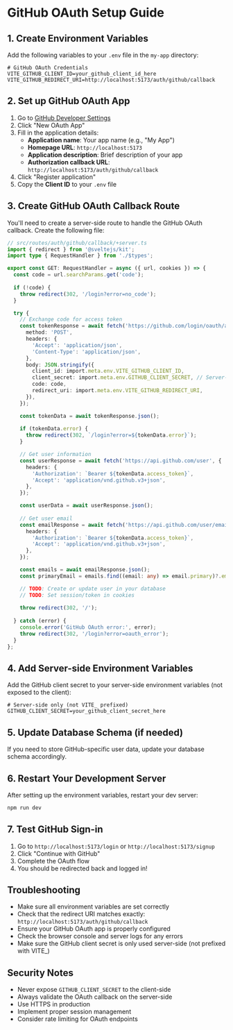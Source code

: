 # GitHub OAuth Setup Guide

## 1. Create Environment Variables

Add the following variables to your `.env` file in the `my-app` directory:

```env
# GitHub OAuth Credentials
VITE_GITHUB_CLIENT_ID=your_github_client_id_here
VITE_GITHUB_REDIRECT_URI=http://localhost:5173/auth/github/callback
```

## 2. Set up GitHub OAuth App

1. Go to [GitHub Developer Settings](https://github.com/settings/developers)
2. Click "New OAuth App"
3. Fill in the application details:
   - **Application name**: Your app name (e.g., "My App")
   - **Homepage URL**: `http://localhost:5173`
   - **Application description**: Brief description of your app
   - **Authorization callback URL**: `http://localhost:5173/auth/github/callback`
4. Click "Register application"
5. Copy the **Client ID** to your `.env` file

## 3. Create GitHub OAuth Callback Route

You'll need to create a server-side route to handle the GitHub OAuth callback. Create the following file:

```typescript
// src/routes/auth/github/callback/+server.ts
import { redirect } from '@sveltejs/kit';
import type { RequestHandler } from './$types';

export const GET: RequestHandler = async ({ url, cookies }) => {
  const code = url.searchParams.get('code');
  
  if (!code) {
    throw redirect(302, '/login?error=no_code');
  }

  try {
    // Exchange code for access token
    const tokenResponse = await fetch('https://github.com/login/oauth/access_token', {
      method: 'POST',
      headers: {
        'Accept': 'application/json',
        'Content-Type': 'application/json',
      },
      body: JSON.stringify({
        client_id: import.meta.env.VITE_GITHUB_CLIENT_ID,
        client_secret: import.meta.env.GITHUB_CLIENT_SECRET, // Server-side only
        code: code,
        redirect_uri: import.meta.env.VITE_GITHUB_REDIRECT_URI,
      }),
    });

    const tokenData = await tokenResponse.json();
    
    if (tokenData.error) {
      throw redirect(302, `/login?error=${tokenData.error}`);
    }

    // Get user information
    const userResponse = await fetch('https://api.github.com/user', {
      headers: {
        'Authorization': `Bearer ${tokenData.access_token}`,
        'Accept': 'application/vnd.github.v3+json',
      },
    });

    const userData = await userResponse.json();
    
    // Get user email
    const emailResponse = await fetch('https://api.github.com/user/emails', {
      headers: {
        'Authorization': `Bearer ${tokenData.access_token}`,
        'Accept': 'application/vnd.github.v3+json',
      },
    });

    const emails = await emailResponse.json();
    const primaryEmail = emails.find((email: any) => email.primary)?.email;

    // TODO: Create or update user in your database
    // TODO: Set session/token in cookies
    
    throw redirect(302, '/');
    
  } catch (error) {
    console.error('GitHub OAuth error:', error);
    throw redirect(302, '/login?error=oauth_error');
  }
};
```

## 4. Add Server-side Environment Variables

Add the GitHub client secret to your server-side environment variables (not exposed to the client):

```env
# Server-side only (not VITE_ prefixed)
GITHUB_CLIENT_SECRET=your_github_client_secret_here
```

## 5. Update Database Schema (if needed)

If you need to store GitHub-specific user data, update your database schema accordingly.

## 6. Restart Your Development Server

After setting up the environment variables, restart your dev server:

```bash
npm run dev
```

## 7. Test GitHub Sign-in

1. Go to `http://localhost:5173/login` or `http://localhost:5173/signup`
2. Click "Continue with GitHub"
3. Complete the OAuth flow
4. You should be redirected back and logged in!

## Troubleshooting

- Make sure all environment variables are set correctly
- Check that the redirect URI matches exactly: `http://localhost:5173/auth/github/callback`
- Ensure your GitHub OAuth app is properly configured
- Check the browser console and server logs for any errors
- Make sure the GitHub client secret is only used server-side (not prefixed with VITE_)

## Security Notes

- Never expose `GITHUB_CLIENT_SECRET` to the client-side
- Always validate the OAuth callback on the server-side
- Use HTTPS in production
- Implement proper session management
- Consider rate limiting for OAuth endpoints
